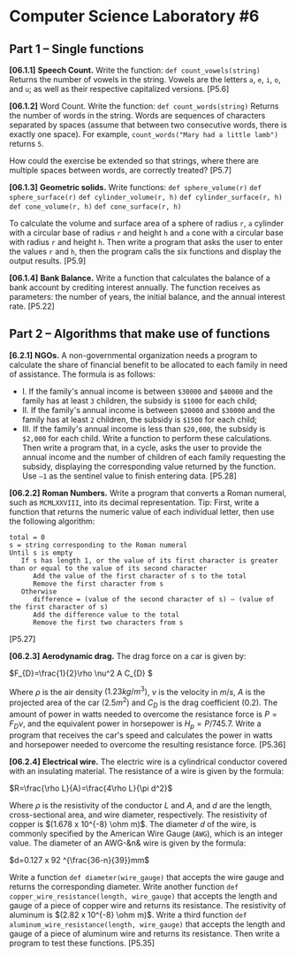# Computer Science Laboratory \#6

## Part 1 – Single functions

**[06.1.1]** **Speech Count.** Write the function: 
`def count_vowels(string)`
Returns the number of vowels in the string. Vowels are the letters `a`, `e`, `i`, `o`, and `u`;  as well as their respective capitalized versions. [P5.6]

**[06.1.2]** Word Count. Write the function: 
`def count_words(string)` 
Returns the number of words in the string. Words are sequences of characters separated by spaces (assume that between two consecutive words, there is exactly one space). For example, `count_words("Mary had a little lamb")` returns `5`. 

How could the exercise be extended so that strings, where there are multiple spaces between words, are correctly treated? [P5.7]

**[06.1.3]** **Geometric solids.** Write functions:
`def sphere_volume(r)`
`def sphere_surface(r)`
`def cylinder_volume(r, h)`
`def cylinder_surface(r, h)`
`def cone_volume(r, h)`
`def cone_surface(r, h)`

To calculate the volume and surface area of a sphere of radius `r`, `a` cylinder with a circular base of radius `r` and height `h` and `a` cone with a circular base with radius `r` and height `h`. Then write a program that asks the user to enter the values `r` and `h`, then the program calls the six functions and display the output results. [P5.9]

**[06.1.4]** **Bank Balance.** Write a function that calculates the balance of a bank account by crediting interest annually. The function receives as parameters: the number of years, the initial balance, and the annual interest rate. [P5.22]

## Part 2 – Algorithms that make use of functions

**[6.2.1]** **NGOs.** A non-governmental organization needs a program to calculate the share of financial benefit to be allocated to each family in need of assistance. The formula is as follows: 
   - I. If the family's annual income is between `$30000` and `$40000` and the family has at least `3` children, the subsidy is `$1000` for each child;  
   - II. If the family's annual income is between `$20000` and  `$30000` and the family has at least `2` children, the subsidy is `$1500` for each child;  
   - III. If the family's annual income is less than `$20,000`, the subsidy is `$2,000` for each child. 
Write a function to perform these calculations. Then write a program that, in a cycle, asks the user to provide the annual income and the number of children of each family requesting the subsidy, displaying the corresponding value returned by the function. Use  `–1` as the sentinel value to finish entering data. [P5.28]

**[06.2.2]** **Roman Numbers.** Write a program that converts a Roman numeral, such as `MCMLXXVIII`, into its decimal representation. 
Tip: First, write a function that returns the numeric value of each individual letter, then use the following algorithm: 
```
total = 0 
s = string corresponding to the Roman numeral
Until s is empty
   If s has length 1, or the value of its first character is greater than or equal to the value of its second character
      Add the value of the first character of s to the total
      Remove the first character from s
   Otherwise 
      difference = (value of the second character of s) – (value of the first character of s)
      Add the difference value to the total
      Remove the first two characters from s
```
[P5.27]

**[06.2.3]** **Aerodynamic drag.** The drag force on a car is given by:

$F_{D}=\frac{1}{2}\rho \nu^2 A C_{D} $

Where  $\rho$ is the air density $(1.23kg/m^3)$,  $\nu$ is the velocity in $m/s$,  $A$ is the projected area of the car $(2.5m^2)$ and $C_{D}$ is the drag coefficient $(0.2)$. The amount of power in watts needed to overcome the resistance force is $P=F_{D}\nu$, and the equivalent power in horsepower is $H_p=P/745.7$. Write a program that receives the car's speed and calculates the power in watts and horsepower needed to overcome the resulting resistance force. [P5.36]

**[06.2.4]** **Electrical wire.** The electric wire is a cylindrical conductor covered with an insulating material. The resistance of a wire is given by the formula:

$R=\frac{\rho L}{A}=\frac{4\rho L}{\pi d^2}$

Where  $\rho$ is the resistivity of the conductor $L$ and $A$, and $d$ are the length, cross-sectional area, and wire diameter, respectively. The resistivity of copper is $(1.678 x 10^{-8} \ohm m)$. The diameter $d$ of the wire, is commonly specified by the American Wire Gauge (`AWG`), which is an integer value. The diameter of an AWG-&n& wire is given by the formula:

$d=0.127 x 92 ^{\frac{36-n}{39}}mm$

Write a function
`def diameter(wire_gauge)`
that accepts the wire gauge and returns the corresponding diameter. Write another function
`def copper_wire_resistance(length, wire_gauge)`
that accepts the length and gauge of a piece of copper wire and returns its resistance.
The resistivity of aluminum is  $(2.82 x 10^{-8} \ohm m)$. Write a third function
`def aluminum_wire_resistance(length, wire_gauge)`
that accepts the length and gauge of a piece of aluminum wire and returns its resistance. Then write a program to test these functions. [P5.35]
